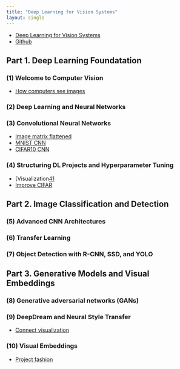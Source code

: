 ```yaml
---
title: "Deep Learning for Vision Systems"
layout: single
---
```


* [Deep Learning for Vision Systems][1]
* [Github][2]
 
## Part 1. Deep Learning Foundatation
### (1) Welcome to Computer Vision
* [How computers see images][11]

### (2) Deep Learning and Neural Networks
### (3) Convolutional Neural Networks
* [Image matrix flattened][31]
* [MNIST CNN][32]
* [CIFAR10 CNN][33]

### (4) Structuring DL Projects and Hyperparameter Tuning
* [Visualization[41]
* [Improve CIFAR][42]

## Part 2. Image Classification and Detection
### (5) Advanced CNN Architectures
### (6) Transfer Learning
### (7) Object Detection with R-CNN, SSD, and YOLO


## Part 3. Generative Models and Visual Embeddings
### (8) Generative adversarial networks (GANs)
### (9) DeepDream and Neural Style Transfer
* [Connect visualization][91]
  
### (10) Visual Embeddings
* [Project fashion][101]

[1]: https://drive.google.com/file/d/146wX62OmBIcPlElTGM9xJWzfBInd7uRJ/view?usp=drive_link
[2]: https://github.com/moelgendy/deep_learning_for_vision_systems
[11]: https://colab.research.google.com/drive/14BJkJv2DqlEzcr24AmXdrjBdHTPxb6Rm
[31]: https://colab.research.google.com/drive/14KepXT4aLuLStvHYiQcQZvGg7M2uCY4V
[32]: https://colab.research.google.com/drive/14LtmrkgvT3IssSgSTpAXQ6LggPST5rum
[33]: https://colab.research.google.com/drive/14MJ845PO8SAF7QM1E6lRMXjsT1pl_Yz0
[41]: https://colab.research.google.com/drive/15E_LPPYhuHf2FJqj_dGXFqfybfn3EEiG
[42]: https://colab.research.google.com/drive/15F3EcZnExlhtJhlYEGBkkoENSnTX6PFI

[91]: https://colab.research.google.com/drive/15J0VrnygVBF_Qtg7zMS8Zprdx4XMXC9t
[101]: https://colab.research.google.com/drive/15FQSaTebwdqbmDRU-lR4NS_XUUDXESi1
